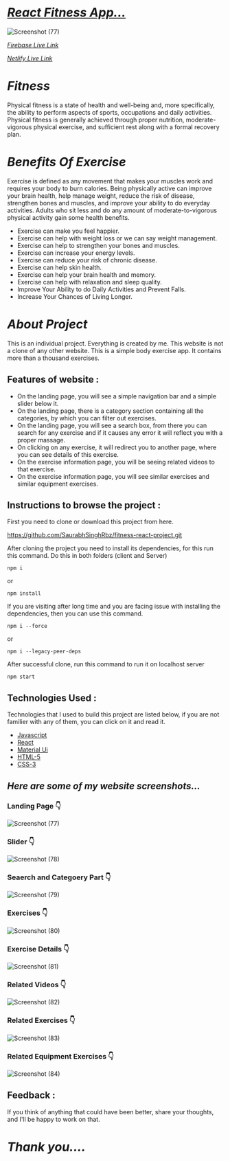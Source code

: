 # _[React Fitness App...](https://fitness-club-app.web.app/)_
![Screenshot (77)](https://user-images.githubusercontent.com/90378786/198332094-857d1b00-b0cf-421e-9530-4d258081567e.png)

_[Firebase Live Link](https://fitness-club-app.web.app/)_

 _[Netlify Live Link](https://fitness-club-app.netlify.app/)_

# _Fitness_
Physical fitness is a state of health and well-being and, more specifically, the ability to perform aspects of sports, occupations and daily activities. Physical fitness is generally achieved through proper nutrition, moderate-vigorous physical exercise, and sufficient rest along with a formal recovery plan.

# _Benefits Of Exercise_
Exercise is defined as any movement that makes your muscles work and requires your body to burn calories.
Being physically active can improve your brain health, help manage weight, reduce the risk of disease, strengthen bones and muscles, and improve your ability to do everyday activities. Adults who sit less and do any amount of moderate-to-vigorous physical activity gain some health benefits.

- Exercise can make you feel happier.
- Exercise can help with weight loss or we can say weight management.
- Exercise can help to strengthen your bones and muscles.
- Exercise can increase your energy levels.
- Exercise can reduce your risk of chronic disease.
- Exercise can help skin health.
- Exercise can help your brain health and memory.
- Exercise can help with relaxation and sleep quality.
- Improve Your Ability to do Daily Activities and Prevent Falls.
- Increase Your Chances of Living Longer.


# _About Project_

This is an individual project. Everything is created by me. This website is not a clone of any other website. This is a simple body exercise app. It contains more than a thousand exercises.

## Features of website :

- On the landing page, you will see a simple navigation bar and a simple slider below it.
- On the landing page, there is a category section containing all the categories, by which you can filter out exercises.
- On the landing page, you will see a search box, from there you can search for any exercise and if it causes any error it will reflect you with a proper massage.
- On clicking on any exercise, it will redirect you to another page, where you can see details of this exercise.
- On the exercise information page, you will be seeing related videos to that exercise.
- On the exercise information page, you will see similar exercises and similar equipment exercises.


## Instructions to browse the project :

First you need to clone or download this project from here.

https://github.com/SaurabhSinghRbz/fitness-react-project.git

After cloning the project you need to install its dependencies, for this run this command.
Do this in both folders (client and Server)

```
npm i
```

or

```
npm install
```

If you are visiting after long time and you are facing issue with installing the dependencies, then you can use this command.

```
npm i --force
```

or

```
npm i --legacy-peer-deps
```

After successful clone, run this command to run it on localhost server

```
npm start
```

## Technologies Used :

Technologies that I used to build this project are listed below, if you are not familier with any of them, you can click on it and read it.

- [Javascript](https://www.w3schools.com/js/default.asp)
- [React](https://reactjs.org/)
- [Material Ui](https://mui.com/)
- [HTML-5](https://www.w3schools.com/html/)
- [CSS-3](https://www.w3schools.com/css/default.asp)


## _Here are some of my website screenshots..._

### Landing Page 👇
![Screenshot (77)](https://user-images.githubusercontent.com/90378786/198342605-b757c9a1-0a6e-4c38-b426-6bf59b5aff9c.png)

### Slider 👇
![Screenshot (78)](https://user-images.githubusercontent.com/90378786/198342731-14ab9980-f9b3-4cab-a766-6d5e86d226ac.png)

### Seaerch and Categoery Part 👇
![Screenshot (79)](https://user-images.githubusercontent.com/90378786/198342981-a039f0dc-33f2-473e-b907-f83454365a9f.png)

### Exercises 👇
![Screenshot (80)](https://user-images.githubusercontent.com/90378786/198342987-1a440609-f162-4990-bc0e-129ee2d27087.png)

### Exercise Details 👇
![Screenshot (81)](https://user-images.githubusercontent.com/90378786/198343461-5b27708c-a9bf-407f-8f77-3bcfed76401a.png)

### Related Videos 👇
![Screenshot (82)](https://user-images.githubusercontent.com/90378786/198343483-710bab3b-43db-4a9e-b76b-b7b3c123737c.png)

### Related Exercises 👇
![Screenshot (83)](https://user-images.githubusercontent.com/90378786/198343512-af019833-161e-4282-bc67-35773ed3ccf3.png)

### Related Equipment Exercises 👇
![Screenshot (84)](https://user-images.githubusercontent.com/90378786/198343523-0fbfa632-bbe3-4d60-97d9-c0da290ddb4a.png)





## Feedback :

If you think of anything that could have been better, share your thoughts, and I'll be happy to work on that.

# _Thank you...._


